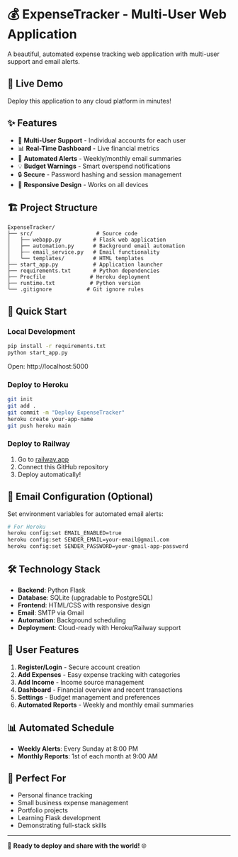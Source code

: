 # 💰 ExpenseTracker - Multi-User Web Application

A beautiful, automated expense tracking web application with multi-user support and email alerts.

## 🚀 Live Demo
Deploy this application to any cloud platform in minutes!

## ✨ Features
- 👥 **Multi-User Support** - Individual accounts for each user
- 📊 **Real-Time Dashboard** - Live financial metrics
- 📧 **Automated Alerts** - Weekly/monthly email summaries
- 💡 **Budget Warnings** - Smart overspend notifications
- 🔒 **Secure** - Password hashing and session management
- 📱 **Responsive Design** - Works on all devices

## 🏗️ Project Structure
```
ExpenseTracker/
├── src/                    # Source code
│   ├── webapp.py          # Flask web application
│   ├── automation.py      # Background email automation
│   ├── email_service.py   # Email functionality
│   └── templates/         # HTML templates
├── start_app.py           # Application launcher
├── requirements.txt       # Python dependencies
├── Procfile              # Heroku deployment
├── runtime.txt           # Python version
└── .gitignore           # Git ignore rules
```

## 🚀 Quick Start

### Local Development
```bash
pip install -r requirements.txt
python start_app.py
```
Open: http://localhost:5000

### Deploy to Heroku
```bash
git init
git add .
git commit -m "Deploy ExpenseTracker"
heroku create your-app-name
git push heroku main
```

### Deploy to Railway
1. Go to [railway.app](https://railway.app)
2. Connect this GitHub repository
3. Deploy automatically!

## 📧 Email Configuration (Optional)
Set environment variables for automated email alerts:
```bash
# For Heroku
heroku config:set EMAIL_ENABLED=true
heroku config:set SENDER_EMAIL=your-email@gmail.com
heroku config:set SENDER_PASSWORD=your-gmail-app-password
```

## 🛠️ Technology Stack
- **Backend**: Python Flask
- **Database**: SQLite (upgradable to PostgreSQL)
- **Frontend**: HTML/CSS with responsive design
- **Email**: SMTP via Gmail
- **Automation**: Background scheduling
- **Deployment**: Cloud-ready with Heroku/Railway support

## 📱 User Features
1. **Register/Login** - Secure account creation
2. **Add Expenses** - Easy expense tracking with categories
3. **Add Income** - Income source management
4. **Dashboard** - Financial overview and recent transactions
5. **Settings** - Budget management and preferences
6. **Automated Reports** - Weekly and monthly email summaries

## 📊 Automated Schedule
- **Weekly Alerts**: Every Sunday at 8:00 PM
- **Monthly Reports**: 1st of each month at 9:00 AM

## 🎯 Perfect For
- Personal finance tracking
- Small business expense management
- Portfolio projects
- Learning Flask development
- Demonstrating full-stack skills

---

🎉 **Ready to deploy and share with the world!** 🌐